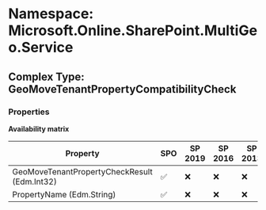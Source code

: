 # Namespace: Microsoft.Online.SharePoint.MultiGeo.Service

## Complex Type: GeoMoveTenantPropertyCompatibilityCheck

### Properties

**Availability matrix**

Property | SPO | SP 2019 | SP 2016 | SP 2013
----------|-----|---------|---------|--------
GeoMoveTenantPropertyCheckResult (Edm.Int32) | ✅ | ❌ | ❌ | ❌
PropertyName (Edm.String) | ✅ | ❌ | ❌ | ❌
